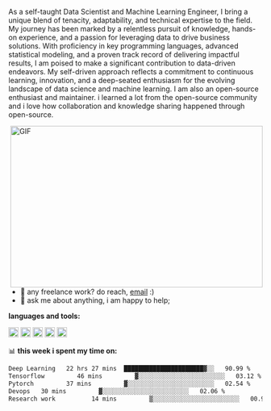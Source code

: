 As a self-taught Data Scientist and Machine Learning Engineer, I bring a unique blend of tenacity, adaptability, and technical expertise to the field. My journey has been marked by a relentless pursuit of knowledge, hands-on experience, and a passion for leveraging data to drive business solutions. With proficiency in key programming languages, advanced statistical modeling, and a proven track record of delivering impactful results, I am poised to make a significant contribution to data-driven endeavors. My self-driven approach reflects a commitment to continuous learning, innovation, and a deep-seated enthusiasm for the evolving landscape of data science and machine learning.
I am also an open-source enthusiast and maintainer. i learned a lot from the open-source community and i love how collaboration and knowledge sharing happened through open-source.


  <img align="right" alt="GIF" src="https://github.com/abhisheknaiidu/abhisheknaiidu/blob/master/code.gif?raw=true" width="500" height="320" />
  
- 💼 any freelance work? do reach, [email](mailto:zaheerh4ck3r@gmail.com) :)
- 💬 ask me about anything, i am happy to help;

**languages and tools:**  

<code><img height="20" src="https://pytorch.org/assets/images/pytorch-logo.png" alt="PyTorch Logo"></code>
<code><img height="20" src="https://www.python.org/static/community_logos/python-logo-master-v3-TM.png" alt="Python Logo"></code>
<code><img height="20" src="https://upload.wikimedia.org/wikipedia/commons/thumb/e/e9/OpenCV_Logo_with_text_svg_version.svg/1200px-OpenCV_Logo_with_text_svg_version.svg.png" alt="Computer Vision Logo"></code>
<code><img height="20" src="https://nlp.stanford.edu/images/snlp_banner.png" alt="NLP Logo"></code>
<code><img height="20" src="https://upload.wikimedia.org/wikipedia/commons/thumb/3/35/Tux.svg/1280px-Tux.svg.png" alt="Linux Logo"></code>

📊 **this week i spent my time on:**
<!--START_SECTION:waka-->

```txt
Deep Learning   22 hrs 27 mins  ██████████████████████▓░░   90.99 %
Tensorflow         46 mins         ▓░░░░░░░░░░░░░░░░░░░░░░░░   03.12 %
Pytorch         37 mins         ▓░░░░░░░░░░░░░░░░░░░░░░░░   02.54 %
Devops   30 mins         ▓░░░░░░░░░░░░░░░░░░░░░░░░   02.06 %
Research work          14 mins         ▒░░░░░░░░░░░░░░░░░░░░░░░░   00.96 %
```

